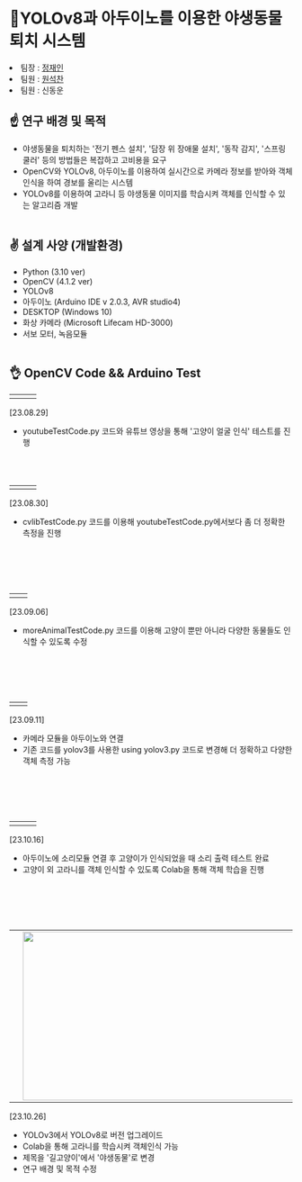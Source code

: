 # YOLOv8과 아두이노를 이용한 야생동물 퇴치 시스템 
<li>팀장 : <a href="https://github.com/ja2in">정재인</a></li>
<li>팀원 : <a href="https://github.com/Wonseokchan">원석찬</a></li>
<li>팀원 : 신동운</a></li>

## :point_up: 연구 배경 및 목적
* 야생동물을 퇴치하는 '전기 펜스 설치', '담장 위 장애물 설치', '동작 감지', '스프링 쿨러' 등의 방법들은 복잡하고 고비용을 요구
* OpenCV와 YOLOv8, 아두이노를 이용하여 실시간으로 카메라 정보를 받아와 객체 인식을 하여 경보를 울리는 시스템
* YOLOv8를 이용하여 고라니 등 야생동물 이미지를 학습시켜 객체를 인식할 수 있는 알고리즘 개발
<br></br>
## :v: 설계 사양 (개발환경)
* Python (3.10 ver)
* OpenCV (4.1.2 ver)
* YOLOv8
* 아두이노 (Arduino IDE v 2.0.3, AVR studio4)
* DESKTOP (Windows 10)
* 화상 카메라 (Microsoft Lifecam HD-3000)
* 서보 모터, 녹음모듈
<br></br>
## 👌 OpenCV Code && Arduino Test
<table>
  <tr>
    <td><img alt="" src="https://github.com/ja2in/Data_Structure/assets/101400945/f79c4b59-681b-4f88-a4c6-faf34a847d41" /></td><td><img alt="" src="https://github.com/ja2in/Data_Structure/assets/101400945/826aadf1-76cf-471c-aa09-23843416f8c3 " /></td><td><img alt="" src="https://github.com/ja2in/Data_Structure/assets/101400945/8b06142c-c6e7-4502-8d56-66ee049322f7" /></td>
  <tr>
</table>

[23.08.29]
* youtubeTestCode.py 코드와 유튜브 영상을 통해 '고양이 얼굴 인식' 테스트를 진행
<br></br>
<br></br>

<table>
  <tr>
    <td><img alt="" src="https://github.com/ja2in/Stray-cat-extermination-system/assets/101400945/e5064ec5-9997-41af-a27e-6a6ab0f73f34" /></td><td><img alt="" src="https://github.com/ja2in/Stray-cat-extermination-system/assets/101400945/abf1812c-f30f-4f40-b7c7-7b50520877b5" /></td><td><img alt="" src="https://github.com/ja2in/Stray-cat-extermination-system/assets/101400945/6bdbd367-37fe-4582-bb47-41a541d4d16c" /></td>
  <tr>
</table>

[23.08.30] 
* cvlibTestCode.py 코드를 이용해 youtubeTestCode.py에서보다 좀 더 정확한 측정을 진행

<br></br>
<br></br>

<table>
  <tr>
    <td><img alt="" src="https://github.com/ja2in/Stray-cat-extermination-system/assets/101400945/9c7a740b-8d5d-487d-b6f5-5ef3ad13e8f4" /></td><td><img alt="" src="https://github.com/ja2in/Stray-cat-extermination-system/assets/101400945/f0658f27-a074-4846-9899-f71cfb3979b6" /></td>
  <tr>
</table>

[23.09.06] 
* moreAnimalTestCode.py 코드를 이용해 고양이 뿐만 아니라 다양한 동물들도 인식할 수 있도록 수정

<br></br>
<br></br>

<table>
  <tr>
    <td><img alt="" src="https://github.com/ja2in/Stray-cat-extermination-system/assets/101400945/df39d4c8-84ed-439f-940c-4438c1006764" /></td><td><img alt="" src="https://github.com/ja2in/Stray-cat-extermination-system/assets/101400945/314754bd-985d-4318-9c3b-1f28b1d2815b" /></td>
  <tr>
</table>

[23.09.11] 
* 카메라 모듈을 아두이노와 연결
* 기존 코드를 yolov3를 사용한 using yolov3.py 코드로 변경해 더 정확하고 다양한 객체 측정 가능

<br></br>
<br></br>

<table>
  <tr>
    <td><img alt="" src="https://github.com/ja2in/Stray-cat-extermination-system/assets/101400945/95af4a87-203e-4aae-9a6c-4d22c110df22" /></td><td><img alt="" src="https://github.com/ja2in/Stray-cat-extermination-system/assets/101400945/de9d18da-813b-4f19-82b7-15ebe7d2f82d" /></td><td><img alt="" src="https://github.com/ja2in/Stray-cat-extermination-system/assets/101400945/fb83f20f-3011-4fc5-9c74-791c918afb03" /></td>
  <tr>
</table>

[23.10.16]
* 아두이노에 소리모듈 연결 후 고양이가 인식되었을 때 소리 출력 테스트 완료
* 고양이 외 고라니를 객체 인식할 수 있도록 Colab을 통해 객체 학습을 진행

<br></br>
<br></br>

<table>
  <tr>
    <td><img alt="" src="https://github.com/ja2in/stray-cat-extermination-system/assets/101400945/7049360f-df84-4359-8af4-a4f64fe635d9" /></td>
    <td><img alt="" src="https://github.com/ja2in/stray-cat-extermination-system/assets/101400945/d0a5593b-301c-4fc2-9db3-567c3813afa0" width="500" height="300"/></td>
    <td><img alt="" src="https://github.com/ja2in/stray-cat-extermination-system/assets/101400945/b783fa2f-973e-4eee-9978-fcdae4ca760c" /></td>
  <tr>
</table>

[23.10.26]
* YOLOv3에서 YOLOv8로 버전 업그레이드
* Colab을 통해 고라니를 학습시켜 객체인식 가능
* 제목을 '길고양이'에서 '야생동물'로 변경
* 연구 배경 및 목적 수정
